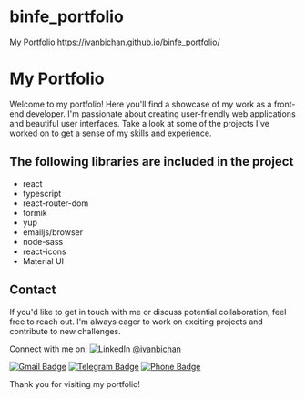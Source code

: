 # binfe_portfolio
My Portfolio
https://ivanbichan.github.io/binfe_portfolio/


# My Portfolio

Welcome to my portfolio! Here you'll find a showcase of my work as a front-end developer. I'm passionate about creating user-friendly web applications and beautiful user interfaces. Take a look at some of the projects I've worked on to get a sense of my skills and experience.

## The following libraries are included in the project

- react
- typescript
- react-router-dom
- formik
- yup
- emailjs/browser
- node-sass
- react-icons
- Material UI

## Contact

If you'd like to get in touch with me or discuss potential collaboration, feel free to reach out. I'm always eager to work on exciting projects and contribute to new challenges.

Connect with me on: ![LinkedIn](https://img.shields.io/badge/linkedin-%230077B5.svg?style=flat&logo=linkedin&logoColor=white) [@ivanbichan](https://www.linkedin.com/in/ivanbichan/)

[![Gmail Badge](https://img.shields.io/badge/-Gmail-%23323330.svg?style=for-the-badge&logo=Gmail&logoColor=EA4335)](mailto:ivanbichanfe@gmail.com)
[![Telegram Badge](https://img.shields.io/badge/-Ivan_Bichan-%23323330.svg?style=for-the-badge&logo=Telegram&logoColor=26A5E4)](https://t.me/m_rBIN)
[![Phone Badge](https://img.shields.io/badge/-+48571677842-%23323330.svg?style=for-the-badge)](tel:+48571677842)

Thank you for visiting my portfolio!
